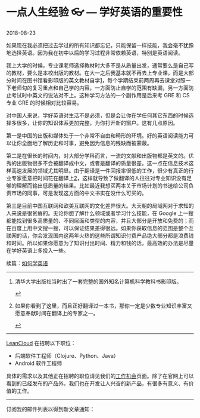 一点人生经验 👓 — 学好英语的重要性
====================

2018-08-23

如果现在我必须把过去学过的所有知识都忘记，只能保留一样技能，我会毫不犹豫地选择英语。因为我在初中以后的学习过程非常依赖英语，特别是英语阅读。

我上大学的时候，专业课老师选择教材时大多不是从质量出发，通常要么是自己写的教材，要么是本校出版的教材。在大一之后我基本就不再去上专业课，而是大部分时间在图书馆看影印版的英文教材自学[1](#fn-1)，每个学期结束前两周再去课堂对照一下老师勾的复习重点和自己学的内容，一方面防止自学的范围有缺漏，另一方面防止考试时中英文的说法对不上。这种学习方法的一个副作用是后来考 GRE 和 CS 专业 GRE 的时候相对比较容易。

对中国人来说，学好英语对生活不是必须，但是会让你在学任何其它东西的时候选择多很多，让你的知识体系更加完整，为你打开新的窗户。这有几点原因。

第一是中国的出版和媒体处于一个非常不自由和畸形的环境。好的英语阅读能力可以让你全面地了解历史和时事，避免因为信息的残缺而被蒙蔽。

第二是在很长的时间内，对大部分学科而言，一流的文献和出版物都是英文的。优秀的出版物很多不会被翻译成中文，或者是翻译的质量很差。这一点在信息技术这样高速发展的领域尤其明显。由于翻译是一件回报率很低的工作，很少有真正的行业专家愿意把时间花在翻译上[2](#fn-2)，这样就导致了做翻译的人往往对专业知识没有足够的理解而输出低质量的结果。比如最近我想买两本关于市场计划的书送给公司负责市场的同事，可是发现这方面的中文书实在没什么可买的。

第三是目前中国互联网和欧美互联网的文化差异很大。大天朝的局域网对于求知的人来说是很贫瘠的。无论你想了解什么领域或者学习什么技能，在 Google 上一搜都能找到很多高质量的、不同层面和类型的内容，并且大部分是开放和免费的；而在百度上用中文搜一搜，可以保证结果差得很远。如果你获取信息的范围是整个互联网的话，你会发现国内这两年火热的这些所谓知识付费产品绝大部分都是浪费钱和时间。所以如果你愿意为了知识付出时间、精力和钱的话，最高效的办法是尽量在学好英语上多投入一些。

续篇：[如何学英语](/how-to-learn-english/)

* * *

1.  清华大学出版社当时出了一套完整的国外知名计算机科学教科书影印版。
    
    [↩](#fnref-1)
2.  如果你看到了这里，而且正好翻译过一本书，那你一定是少数专业知识丰富又愿意奉献时间在翻译上的专家之一。
    
    [↩](#fnref-2)

* * *

[LeanCloud](https://leancloud.cn/?utm_source=1byte&utm_medium=article&utm_campaign=jobs&utm_content=importance-of-english) 在招聘以下职位：

*   后端软件工程师（Clojure、Python、Java）
*   Android 软件工程师

具体的需求以及其他正在招聘的职位请见我们的[工作机会](https://leancloud.cn/jobs/?utm_source=1byte&utm_medium=article&utm_campaign=jobs&utm_content=importance-of-english)页面。除了在官网上可以看到的已经发布的产品外，我们也在开发让人兴奋的新产品，有很多有意义、有价值的工作。

* * *

订阅我的邮件列表以得到新文章通知：